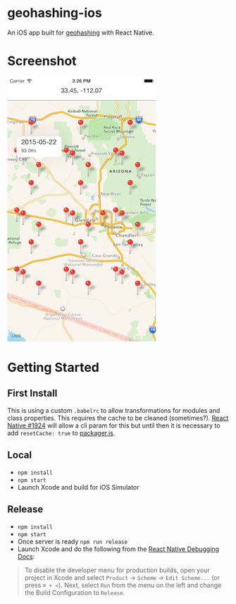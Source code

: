 geohashing-ios
==================

An iOS app built for [geohashing](https://xkcd.com/426/) with React Native.


# Screenshot

![screenshot](https://github.com/lukekarrys/geohashing-ios/raw/master/screenshots/geohashing.png)


# Getting Started

## First Install

This is using a custom `.babelrc` to allow transformations for modules and class properties. This requires the cache to be cleaned (sometimes?). [React Native #1924](https://github.com/facebook/react-native/issues/1924) will allow a cli param for this but until then it is necessary to add `resetCache: true` to [packager.js](https://gist.github.com/brentvatne/794a77917d7a4b3cce5b/revisions#diff-25c411aaebc5c1757cec74ba9a0d6ba8R229).

## Local
- `npm install`
- `npm start`
- Launch Xcode and build for iOS Simulator

## Release
- `npm install`
- `npm start`
- Once server is ready `npm run release`
- Launch Xcode and do the following from the [React Native Debugging Docs](https://facebook.github.io/react-native/docs/debugging.html#debugging-react-native-apps):

> To disable the developer menu for production builds, open your project in Xcode and select `Product` → `Scheme` → `Edit Scheme...` (or press `⌘ + <`). Next, select `Run` from the menu on the left and change the Build Configuration to `Release`.
